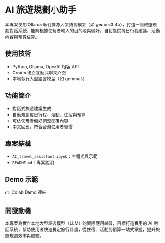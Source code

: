 # AI 旅遊規劃小助手

本專案使用 Ollama 執行開源大型語言模型（如 gemma3:4b），打造一個旅遊規劃對話系統，能夠根據使用者輸入的目的地與偏好，自動提供每日行程建議、活動內容與預算估算。

##  使用技術

- Python, Ollama, OpenAI 相容 API
- Gradio 建立互動式聊天介面
- 本地執行大型語言模型（如 gemma3）

##  功能簡介

- 對話式旅遊建議生成
- 自動規劃每日行程、活動、住宿與預算
- 可依使用者偏好調整回覆內容
- 中文回應，符合台灣使用者習慣

##  專案結構

- `AI_travel_assistant.ipynb`：主程式與示範
- `README.md`：專案說明


##  Demo 示範

[👉 Colab Demo 連結](https://colab.research.google.com/drive/1MN6GH1prdKh1sW31LxVjbUjLTVnlHECT?usp=sharing)

##  開發動機

本專案為實作本地大型語言模型（LLM）的實際應用練習，目標打造實用的 AI 對話系統，幫助使用者快速擬定旅行計畫，從住宿、活動到預算一站式掌握，提升旅遊規劃效率與體驗。
